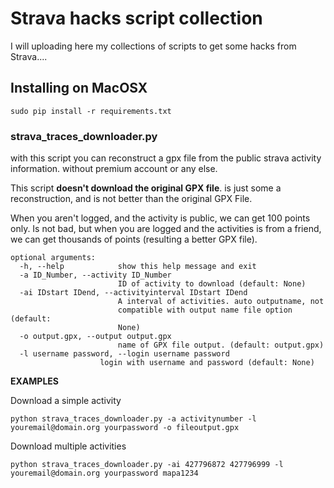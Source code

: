 Strava hacks script collection
===============================

I will uploading here my collections of scripts to get some hacks from Strava.... 

## Installing on MacOSX
    sudo pip install -r requirements.txt

### strava_traces_downloader.py

with this script you can reconstruct a gpx file from the public strava activity information. without premium account or any else. 

This script **doesn't download the original GPX file**.  is just some a reconstruction, and is not better than the original GPX File.

When you aren't logged, and the activity is public, we can get 100 points only. Is not bad, but when you are logged and the activities is from a friend, we can get thousands of points (resulting a better GPX file). 

    optional arguments:
      -h, --help            show this help message and exit
      -a ID_Number, --activity ID_Number
                            ID of activity to download (default: None)
      -ai IDstart IDend, --activityinterval IDstart IDend
                            A interval of activities. auto outputname, not
                            compatible with output name file option (default:
                            None)
      -o output.gpx, --output output.gpx
                            name of GPX file output. (default: output.gpx)
      -l username password, --login username password
                        login with username and password (default: None)

**EXAMPLES**

Download a simple activity 

    python strava_traces_downloader.py -a activitynumber -l youremail@domain.org yourpassword -o fileoutput.gpx                        


Download multiple activities

    python strava_traces_downloader.py -ai 427796872 427796999 -l youremail@domain.org yourpassword mapa1234

                        
                        

